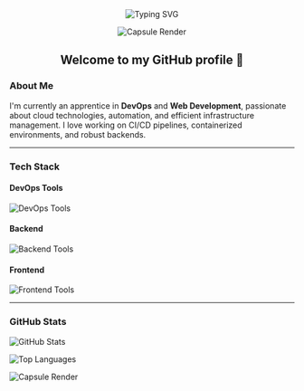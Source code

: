 <div align="center">
  
  <!-- Typing SVG -->
  <img src="https://readme-typing-svg.herokuapp.com?font=Fira+Code&size=25&pause=1000&color=007BFF&center=true&vCenter=true&width=435&lines=Hello%2C+I'm+[Your+Name]!;DevOps+Apprentice+and+Web+Developer;Passionate+about+Automation+%26+CI%2FCD" alt="Typing SVG" />

  <!-- Capsule Render -->
  ![Capsule Render](https://capsule-render.vercel.app/api?type=waving&color=gradient&height=100&section=header)

  <h2> Welcome to my GitHub profile 👋 </h2>
</div>

### About Me
I'm currently an apprentice in **DevOps** and **Web Development**, passionate about cloud technologies, automation, and efficient infrastructure management. I love working on CI/CD pipelines, containerized environments, and robust backends.

---

### Tech Stack

#### DevOps Tools
<p>
  <img src="https://skillicons.dev/icons?i=jenkins,githubactions,docker,rabbitmq,grafana" alt="DevOps Tools" />
</p>

#### Backend
<p>
  <img src="https://skillicons.dev/icons?i=fastapi,django,nestjs,postgresql,mongodb" alt="Backend Tools" />
</p>

#### Frontend
<p>
  <img src="https://skillicons.dev/icons?i=nextjs" alt="Frontend Tools" />
</p>

---

### GitHub Stats
![GitHub Stats](https://github-readme-stats.vercel.app/api?username=[YourGitHubUsername]&show_icons=true&theme=radical)

![Top Languages](https://github-readme-stats.vercel.app/api/top-langs/?username=[YourGitHubUsername]&layout=compact&theme=radical)

<!-- Footer -->
![Capsule Render](https://capsule-render.vercel.app/api?type=waving&color=gradient&height=100&section=footer)
